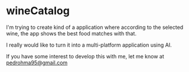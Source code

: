 # wineCatalog

I'm trying to create kind of a application where according to the selected wine, the app shows the best food matches with that.

I really would like to turn it into a multi-platform application using AI.

If you have some interest to develop this with me, let me know at pedrohma95@gmail.com
